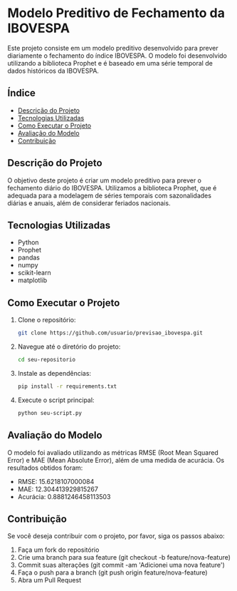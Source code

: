 # Modelo Preditivo de Fechamento da IBOVESPA

Este projeto consiste em um modelo preditivo desenvolvido para prever diariamente o fechamento do índice IBOVESPA. O modelo foi desenvolvido utilizando a biblioteca Prophet e é baseado em uma série temporal de dados históricos da IBOVESPA.

## Índice
- [Descrição do Projeto](#descrição-do-projeto)
- [Tecnologias Utilizadas](#tecnologias-utilizadas)
- [Como Executar o Projeto](#como-executar-o-projeto)
- [Avaliação do Modelo](#avaliação-do-modelo)
- [Contribuição](#contribuição)

## Descrição do Projeto
O objetivo deste projeto é criar um modelo preditivo para prever o fechamento diário do IBOVESPA. Utilizamos a biblioteca Prophet, que é adequada para a modelagem de séries temporais com sazonalidades diárias e anuais, além de considerar feriados nacionais.

## Tecnologias Utilizadas
- Python
- Prophet
- pandas
- numpy
- scikit-learn
- matplotlib

## Como Executar o Projeto

1. Clone o repositório:
   ```sh
   git clone https://github.com/usuario/previsao_ibovespa.git
2. Navegue até o diretório do projeto:
   ```sh
   cd seu-repositorio
3. Instale as dependências:
   ```sh
   pip install -r requirements.txt
4. Execute o script principal:
   ```sh
   python seu-script.py

## Avaliação do Modelo
O modelo foi avaliado utilizando as métricas RMSE (Root Mean Squared Error) e MAE (Mean Absolute Error), além de uma medida de acurácia. Os resultados obtidos foram:

- RMSE: 15.6218107000084
- MAE: 12.304413929815267
- Acurácia: 0.8881246458113503

## Contribuição
Se você deseja contribuir com o projeto, por favor, siga os passos abaixo:

1. Faça um fork do repositório
2. Crie uma branch para sua feature (git checkout -b feature/nova-feature)
3. Commit suas alterações (git commit -am 'Adicionei uma nova feature')
4. Faça o push para a branch (git push origin feature/nova-feature)
5. Abra um Pull Request

